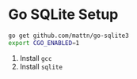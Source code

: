 # Go SQLite Setup

```sh
go get github.com/mattn/go-sqlite3
export CGO_ENABLED=1
```

1. Install `gcc`
1. Install `sqlite`


